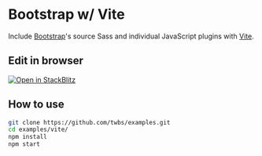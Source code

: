 # Bootstrap w/ Vite

Include [Bootstrap](https://getbootstrap.com)'s source Sass and individual JavaScript plugins with [Vite](https://vitejs.dev/).

## Edit in browser

[![Open in StackBlitz](https://developer.stackblitz.com/img/open_in_stackblitz.svg)](https://stackblitz.com/github/twbs/examples/tree/main/vite?file=index.html)

## How to use

```sh
git clone https://github.com/twbs/examples.git
cd examples/vite/
npm install
npm start
```
